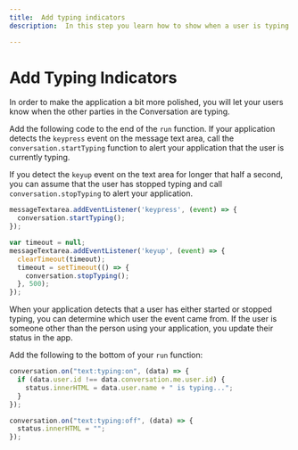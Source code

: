 ```yaml
---
title:  Add typing indicators
description:  In this step you learn how to show when a user is typing

---
```


Add Typing Indicators
=====================

In order to make the application a bit more polished, you will let your users know when the other parties in the Conversation are typing.

Add the following code to the end of the `run` function. If your application detects the `keypress` event on the message text area, call the `conversation.startTyping` function to alert your application that the user is currently typing.

If you detect the `keyup` event on the text area for longer that half a second, you can assume that the user has stopped typing and call `conversation.stopTyping` to alert your application.

```javascript
messageTextarea.addEventListener('keypress', (event) => {
  conversation.startTyping();
});

var timeout = null;
messageTextarea.addEventListener('keyup', (event) => {
  clearTimeout(timeout);
  timeout = setTimeout(() => {
    conversation.stopTyping();
  }, 500);
});
```

When your application detects that a user has either started or stopped typing, you can determine which user the event came from. If the user is someone other than the person using your application, you update their status in the app.

Add the following to the bottom of your `run` function:

```javascript
conversation.on("text:typing:on", (data) => {
  if (data.user.id !== data.conversation.me.user.id) {
    status.innerHTML = data.user.name + " is typing...";
  }
});

conversation.on("text:typing:off", (data) => {
  status.innerHTML = "";
});
```

